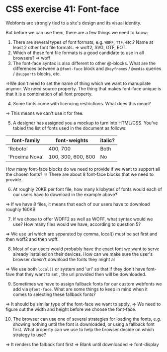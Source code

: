 # CSS exercise 41: Font-face

Webfonts are strongly tied to a site's design and its visual identity.

But before we can use them, there are a few things we need to know:

1. There are several types of font formats, e.g. `WOFF`, `TTF`, etc.? Name at least 2 other font file formats.
=> woff2, SVG, OTF, EOT.
2. Which of these font file formats is a good candidate to use in all browsers?
=> woff
3. The font-face syntax is also different to other @-blocks. What are the differences between a `@font-face` block and `@keyframes` / `@media` queries / `@supports` blocks, etc.

=>We don't need to set the name of thing which we want to manupilate anymor. We need source property. The thing that makes font-face unique is that it is a combination of all font property.

4. Some fonts come with licencing restrictions. What does this mean?

=> This means we can't use it for free.

5. A designer has assigned you a mockup to turn into HTML/CSS. You've tabled the list of fonts used in the document as follows:

font-family | font-weights | italic?
--- | --- | ---
'Roboto' | 400, 700 | Both
'Proxima Nova' | 100, 300, 600, 800 | No

How many font-face blocks do we need to provide if we want to support all the chosen fonts?
=> There are about 8 font-face blocks that we need to provide.

6. At roughly 20KB per font file, how many kilobytes of fonts would each of our users have to download in the example above?

=> If we have 8 files, it means that each of our users have to download roughly 160KB

7. If we chose to offer WOFF2 as well as WOFF, what syntax would we use? How many files would we have, according to question 5?

=>   We use url which are separated by comma, local() must be set first and then woff2 and then woff.

8. Most of our users would probably have the exact font we want to serve already installed on their devices. How can we make sure the user's browser doesn't download the fonts they might al

=> We use both `local()` or system and 'url' so that if they don't have font-fave that they want to set , the url provided then will be downloaded.

9. Sometimes we have to assign fallback fonts for our custom webfonts we add via `@font-face`. What are some things to keep in mind when it comes to selecting these fallback fonts?

=> It should be similar type of the font-face we want to apply.
=> We need to figure out the width and height before we choose the font-face.

10. The browser can use one of several strategies for loading the fonts, e.g. showing nothing until the font is downloaded, or using a fallback font first. What property can we use to help the browser decide on which strategy to use?

=>  It renders the falback font first
=>  Blank until downloaded
=>  font-display

